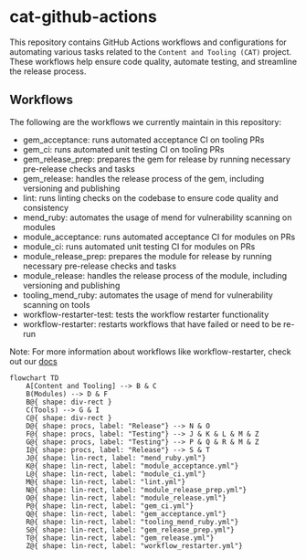 # cat-github-actions

This repository contains GitHub Actions workflows and configurations for automating various tasks related to the `Content and Tooling (CAT)` project. These workflows help ensure code quality, automate testing, and streamline the release process.

## Workflows

The following are the workflows we currently maintain in this repository:
* gem_acceptance: runs automated acceptance CI on tooling PRs
* gem_ci: runs automated unit testing CI on tooling PRs
* gem_release_prep: prepares the gem for release by running necessary pre-release checks and tasks
* gem_release: handles the release process of the gem, including versioning and publishing
* lint: runs linting checks on the codebase to ensure code quality and consistency
* mend_ruby: automates the usage of mend for vulnerability scanning on modules
* module_acceptance: runs automated acceptance CI for modules on PRs
* module_ci: runs automated unit testing CI for modules on PRs
* module_release_prep: prepares the module for release by running necessary pre-release checks and tasks
* module_release: handles the release process of the module, including versioning and publishing
* tooling_mend_ruby: automates the usage of mend for vulnerability scanning on tools
* workflow-restarter-test: tests the workflow restarter functionality
* workflow-restarter: restarts workflows that have failed or need to be re-run

Note: For more information about workflows like workflow-restarter, check out our [docs](./docs/)

```mermaid
flowchart TD
    A[Content and Tooling] --> B & C
    B(Modules) --> D & F
    B@{ shape: div-rect }
    C(Tools) --> G & I
    C@{ shape: div-rect }
    D@{ shape: procs, label: "Release"} --> N & O
    F@{ shape: procs, label: "Testing"} --> J & K & L & M & Z
    G@{ shape: procs, label: "Testing"} --> P & Q & R & M & Z
    I@{ shape: procs, label: "Release"} --> S & T
    J@{ shape: lin-rect, label: "mend_ruby.yml"}
    K@{ shape: lin-rect, label: "module_acceptance.yml"}
    L@{ shape: lin-rect, label: "module_ci.yml"}
    M@{ shape: lin-rect, label: "lint.yml"}
    N@{ shape: lin-rect, label: "module_release_prep.yml"}
    O@{ shape: lin-rect, label: "module_release.yml"}
    P@{ shape: lin-rect, label: "gem_ci.yml"}
    Q@{ shape: lin-rect, label: "gem_acceptance.yml"}
    R@{ shape: lin-rect, label: "tooling_mend_ruby.yml"}
    S@{ shape: lin-rect, label: "gem_release_prep.yml"}
    T@{ shape: lin-rect, label: "gem_release.yml"}
    Z@{ shape: lin-rect, label: "workflow_restarter.yml"}
```
